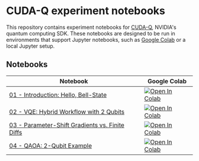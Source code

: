 # CUDA-Q experiment notebooks

This repository contains experiment notebooks for [CUDA-Q](https://developer.nvidia.com/cuda-q), NVIDIA's quantum computing SDK. These notebooks are designed to be run in environments that support Jupyter notebooks, such as [Google Colab](https://colab.research.google.com/) or a local Jupyter setup.

## Notebooks

| Notebook | Google Colab |
|---|---|
| [01 - Introduction: Hello, Bell-State](notebooks/01_introduction.ipynb) | <a href="https://colab.research.google.com/github/naokishibuya/cuda-q-experiments/blob/main/notebooks/01_introduction.ipynb" target="_parent"><img src="https://colab.research.google.com/assets/colab-badge.svg" alt="Open In Colab"/></a> |
| [02 - VQE: Hybrid Workflow with 2 Qubits](notebooks/02_vqe.ipynb) | <a href="https://colab.research.google.com/github/naokishibuya/cuda-q-experiments/blob/main/notebooks/02_vqe.ipynb" target="_parent"><img src="https://colab.research.google.com/assets/colab-badge.svg" alt="Open In Colab"/></a> |
| [03 - Parameter-Shift Gradients vs. Finite Diffs](notebooks/03_param_shift_grads.ipynb) | <a href="https://colab.research.google.com/github/naokishibuya/cuda-q-experiments/blob/main/notebooks/03_param_shift_grads.ipynb" target="_parent"><img src="https://colab.research.google.com/assets/colab-badge.svg" alt="Open In Colab"/></a> |
| [04 - QAOA: 2-Qubit Example](notebooks/04_qaoa.ipynb) | <a href="https://colab.research.google.com/github/naokishibuya/cuda-q-experiments/blob/main/notebooks/04_qaoa.ipynb" target="_parent"><img src="https://colab.research.google.com/assets/colab-badge.svg" alt="Open In Colab"/></a> |
